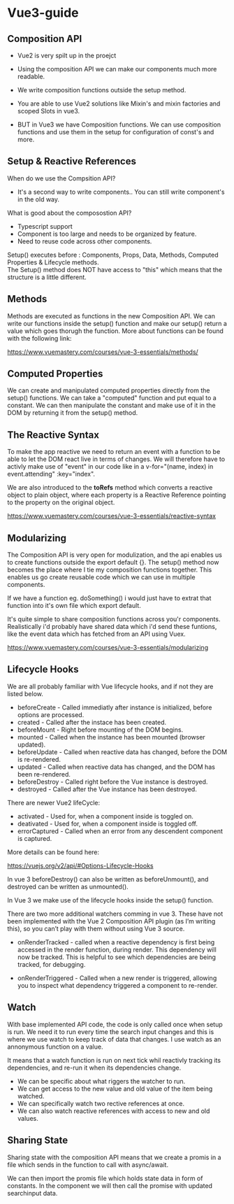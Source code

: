 # Vue3-guide

## Composition API

- Vue2 is very spilt up in the proejct

- Using the composition API we can make our components much more readable.
- We write composition functions outside the setup method.  
- You are able to use Vue2 solutions like Mixin's and mixin factories and scoped Slots in vue3.
- BUT in Vue3 we have Composition functions. We can use composition functions and use them in the setup for configuration of const's and more. 

## Setup & Reactive References 

When do we use the Compsition API? 

- It's a second way to write components.. You can still write component's in the old way. 

What is good about the composostion API? 
- Typescript support 
- Component is too large and needs to be organized by feature. 
- Need to reuse code across other components. 

Setup() executes before : Components, Props, Data, Methods, Computed Properties & Lifecycle methods. <br>
The Setup() method does NOT have access to "this" which means that the structure is a little different. 

## Methods

Methods are executed as functions in the new Composition API. We can write our functions inside the setup() function and make our setup() return a value which goes thorugh the function. More about functions can be found with the following link:

https://www.vuemastery.com/courses/vue-3-essentials/methods/

## Computed Properties 

We can create and manipulated computed properties directly from the setup() functions. We can take a "computed" function and put equal to a constant. We can then manipulate the constant and make use of it in the DOM by returning it from the setup() method. 

## The Reactive Syntax 

To make the app reactive we need to return an event with a function to be able to let the DOM react live in terms of changes. We will therefore have to activly make use of "event" in our code like in a v-for="(name, index) in event.attending" :key="index". 

We are also introduced to the <b>toRefs</b> method which converts a reactive object to plain object, where each property is a Reactive Reference pointing to the property on the original object. 

https://www.vuemastery.com/courses/vue-3-essentials/reactive-syntax

## Modularizing 

The Composition API is very open for modulization, and the api enables us to create functions outside the export default {}. The setup() method now becomes the place where I tie my composition functions together. 
This enables us go create reusable code which we can use in multiple components. 

If we have a function eg. doSomething() i would just have to extrat that function into it's own file which export default. 

It's quite simple to share composition functions across you'r components. Realistically i'd probably have shared data which i'd send these funtions, like the event data which has fetched from an API using Vuex. 

https://www.vuemastery.com/courses/vue-3-essentials/modularizing

## Lifecycle Hooks 

We are all probably familiar with Vue lifecycle hooks, and if not they are listed below. 

- beforeCreate - Called immediatly after instance is initialized, before options are processed. 
- created - Called after the instace has been created. 
- beforeMount - Right before mounting of the DOM begins. 
- mounted - Called when the instance has been mounted (browser updated). 
- beforeUpdate - Called when reactive data has changed, before the DOM is re-rendered. 
- updated - Called when reactive data has changed, and the DOM has been re-rendered. 
- beforeDestroy - Called right before the Vue instance is destroyed. 
- destroyed - Called after the Vue instance has been destroyed. 

There are newer Vue2 lifeCycle: 

- activated - Used for, when a component inside is toggled on. 
- deativated - Used for, when a component inside is toggled off. 
- errorCaptured - Called when an error from any descendent component is captured. 

More details can be found here:

https://vuejs.org/v2/api/#Options-Lifecycle-Hooks

In vue 3 beforeDestroy() can also be written as beforeUnmount(), and destroyed can be written as unmounted().

In Vue 3 we make use of the lifecycle hooks inside the setup() function.

There are two more additional watchers comming in vue 3. These have not been implemented with the Vue 2 Composition API plugin (as I’m writing this), so you can’t play with them without using Vue 3 source.

- onRenderTracked - called when a reactive dependency is first being accessed in the render function, during render. This dependency will now be tracked. This is helpful to see which dependencies are being tracked, for debugging.

- onRenderTriggered - Called when a new render is triggered, allowing you to inspect what dependency triggered a component to re-render.

## Watch

With base implemented API code, the code is only called once when setup is run. We need it to run every time the search input changes and this is where we use watch to keep track of data that changes. I use watch as an annonymous function on a value. 

It means that a watch function is run on next tick whil reactivly tracking its dependencies, and re-run it when its dependencies change. 

- We can be specific about what riggers the watcher to run.
- We can get access to the new value and old value of the item being watched. 
- We can specifically watch two rective references at once.
- We can also watch reactive references with access to new and old values.

## Sharing State

Sharing state with the composition API means that we create a promis in a file which sends in the function to call with async/await. 

We can then import the promis file which holds state data in form of constants. In the component we will then call the promise with updated searchinput data. 
